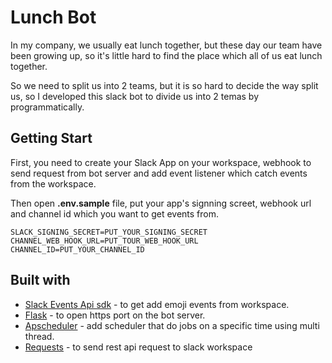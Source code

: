 # Lunch Bot
In my company, we usually eat lunch together, but these day our team have been growing up, so it's little hard to find the place which all of us eat lunch together.

So we need to split us into 2 teams, but it is so hard to decide the way split us, so I developed this slack bot to divide us into 2 temas by programmatically.

## Getting Start
First, you need to create your Slack App on your workspace, webhook to send request from bot server and add event listener which catch events from the workspace.

Then open **.env.sample** file, put your app's signning screet, webhook url and channel id which you want to get events from.
``` inside .env.sample
SLACK_SIGNING_SECRET=PUT_YOUR_SIGNING_SECRET
CHANNEL_WEB_HOOK_URL=PUT_TOUR_WEB_HOOK_URL
CHANNEL_ID=PUT_YOUR_CHANNEL_ID
```

## Built with
* [Slack Events Api sdk](https://github.com/slackapi/python-slack-events-api) - to get add emoji events from workspace.
* [Flask](http://flask.pocoo.org/) - to open https port on the bot server.
* [Apscheduler](https://apscheduler.readthedocs.io/en/latest/index.html) - add scheduler that do jobs on a specific time using multi thread.
* [Requests](http://docs.python-requests.org/en/master/) - to send rest api request to slack workspace
